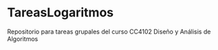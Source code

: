 # TareasLogaritmos
Repositorio para tareas grupales del curso CC4102 Diseño y Análisis de Algoritmos
